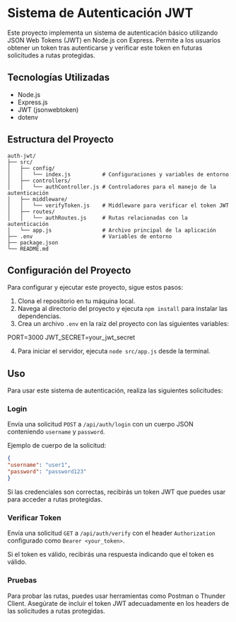 # Sistema de Autenticación JWT

Este proyecto implementa un sistema de autenticación básico utilizando JSON Web Tokens (JWT) en Node.js con Express. Permite a los usuarios obtener un token tras autenticarse y verificar este token en futuras solicitudes a rutas protegidas.

## Tecnologías Utilizadas
- Node.js
- Express.js
- JWT (jsonwebtoken)
- dotenv

## Estructura del Proyecto

```plaintext
auth-jwt/
├── src/
│   ├── config/
│   │   └── index.js          # Configuraciones y variables de entorno
│   ├── controllers/
│   │   └── authController.js # Controladores para el manejo de la autenticación
│   ├── middleware/
│   │   └── verifyToken.js    # Middleware para verificar el token JWT
│   ├── routes/
│   │   └── authRoutes.js     # Rutas relacionadas con la autenticación
│   └── app.js                # Archivo principal de la aplicación
├── .env                      # Variables de entorno
├── package.json
└── README.md
```

## Configuración del Proyecto

Para configurar y ejecutar este proyecto, sigue estos pasos:

1. Clona el repositorio en tu máquina local.
2. Navega al directorio del proyecto y ejecuta `npm install` para instalar las dependencias.
3. Crea un archivo `.env` en la raíz del proyecto con las siguientes variables:

PORT=3000
JWT_SECRET=your_jwt_secret

4. Para iniciar el servidor, ejecuta `node src/app.js` desde la terminal.

## Uso

Para usar este sistema de autenticación, realiza las siguientes solicitudes:

### Login

Envía una solicitud `POST` a `/api/auth/login` con un cuerpo JSON conteniendo `username` y `password`.

Ejemplo de cuerpo de la solicitud:
```json
{
"username": "user1",
"password": "password123"
}
```
Si las credenciales son correctas, recibirás un token JWT que puedes usar para acceder a rutas protegidas.

### Verificar Token

Envía una solicitud `GET` a `/api/auth/verify` con el header `Authorization` configurado como `Bearer <your_token>`.

Si el token es válido, recibirás una respuesta indicando que el token es válido.

### Pruebas

Para probar las rutas, puedes usar herramientas como Postman o Thunder Client. Asegúrate de incluir el token JWT adecuadamente en los headers de las solicitudes a rutas protegidas.